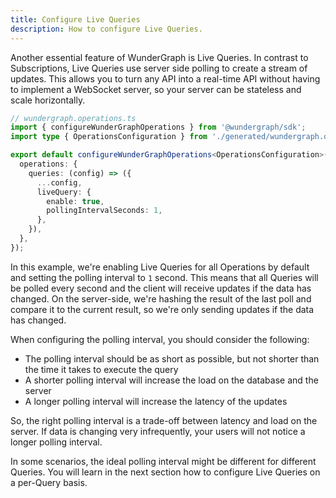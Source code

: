 ```yaml
---
title: Configure Live Queries
description: How to configure Live Queries.
---
```


Another essential feature of WunderGraph is Live Queries.
In contrast to Subscriptions, Live Queries use server side polling to create a stream of updates.
This allows you to turn any API into a real-time API without having to implement a WebSocket server,
so your server can be stateless and scale horizontally.

```ts
// wundergraph.operations.ts
import { configureWunderGraphOperations } from '@wundergraph/sdk';
import type { OperationsConfiguration } from './generated/wundergraph.operations';

export default configureWunderGraphOperations<OperationsConfiguration>({
  operations: {
    queries: (config) => ({
      ...config,
      liveQuery: {
        enable: true,
        pollingIntervalSeconds: 1,
      },
    }),
  },
});
```

In this example, we're enabling Live Queries for all Operations by default and setting the polling interval to `1` second.
This means that all Queries will be polled every second and the client will receive updates if the data has changed.
On the server-side, we're hashing the result of the last poll and compare it to the current result,
so we're only sending updates if the data has changed.

When configuring the polling interval, you should consider the following:

- The polling interval should be as short as possible, but not shorter than the time it takes to execute the query
- A shorter polling interval will increase the load on the database and the server
- A longer polling interval will increase the latency of the updates

So, the right polling interval is a trade-off between latency and load on the server.
If data is changing very infrequently, your users will not notice a longer polling interval.

In some scenarios, the ideal polling interval might be different for different Queries.
You will learn in the next section how to configure Live Queries on a per-Query basis.
